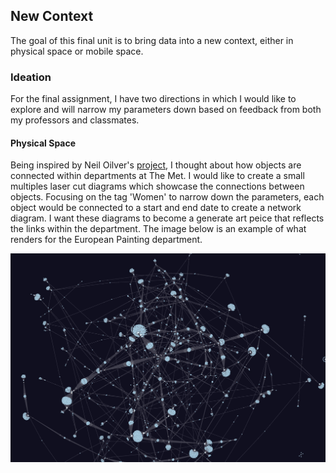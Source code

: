 ## New Context 
The goal of this final unit is to bring data into a new context, either in physical space or mobile space. 

### Ideation
For the final assignment, I have two directions in which I would like to explore and will narrow my parameters down based on feedback from both my professors and classmates. 

#### Physical Space 
Being inspired by Neil Oilver's [project](https://neil-oliver.github.io/Major-Studio-1/Interactivity/), I thought about how objects are connected within departments at The Met. I would like to create a small multiples laser cut diagrams which showcase the connections between objects. Focusing on the tag 'Women' to narrow down the parameters, each object would be connected to a start and end date to create a network diagram. I want these diagrams to become a generate art peice that reflects the links within the department. The image below is an example of what renders for the European Painting department. 

![Network Diagram Idea](https://github.com/lulujordanna/major-studio-1/blob/master/newContext/images/MajorStudio.jpeg)

